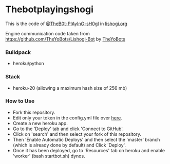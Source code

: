 # Thebotplayingshogi

This is the code of [@TheB0t-PlAyInG-sH0gI](https://lishogi.org/@/TheB0t-PlAyInG-sH0gI) in [lishogi.org](https://lishogi.org)

Engine communication code taken from https://github.com/TheYoBots/Lishogi-Bot by [TheYoBots](https://github.com/TheYoBots)

### Buildpack

- heroku/python

### Stack

- heroku-20 (allowing a maximum hash size of 256 mb)

### How to Use

- Fork this repository.
- Edit only your token in the config.yml file over [here](https://github.com/abhijato/Thebotplayingshogi/blob/97202c46c5687afc76a87c4aa4176a4341f7447b/config.yml#L1).
- Create a new heroku app.
- Go to the 'Deploy' tab and click 'Connect to GitHub'.
- Click on 'search' and then select your fork of this repository.
- Then 'Enable Automatic Deploys' and then select the 'master' branch (which is already done by default) and Click 'Deploy'.
- Once it has been deployed, go to 'Resources' tab on heroku and enable 'worker' (bash startbot.sh) dynos.
